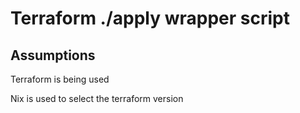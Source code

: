 # Terraform ./apply wrapper script

## Assumptions

Terraform is being used

Nix is used to select the terraform version

